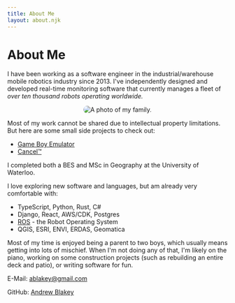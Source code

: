 ```yaml
---
title: About Me
layout: about.njk
---
```


# About Me

I have been working as a software engineer in the industrial/warehouse mobile robotics industry since 2013. I've independently designed and developed real-time monitoring software that currently manages a fleet of *over ten thousand robots operating worldwide.*

<div style="display: flex; justify-content: center;">
    <img src="{{ '/images/about.jpg' | url }}" alt="A photo of my family." style="border-radius: 10px">
</div>

Most of my work cannot be shared due to intellectual property limitations. But here are some small side projects to check out:

- [Game Boy Emulator](/posts/gameboy)
- [Cancel™](/posts/cancel/)

I completed both a BES and MSc in Geography at the University of Waterloo.

I love exploring new software and languages, but am already very comfortable with:

* TypeScript, Python, Rust, C#
* Django, React, AWS/CDK, Postgres
* [ROS](https://ros.org/) - the Robot Operating System
* QGIS, ESRI, ENVI, ERDAS, Geomatica

Most of my time is enjoyed being a parent to two boys, which usually means getting into lots of mischief. When I'm not doing any of that, I'm likely on the piano, working on some construction projects (such as rebuilding an entire deck and patio), or writing software for fun.

E-Mail: [ablakey@gmail.com](mailto:ablakey@gmail.com)

GitHub: [Andrew Blakey](https://github.com/ablakey)
